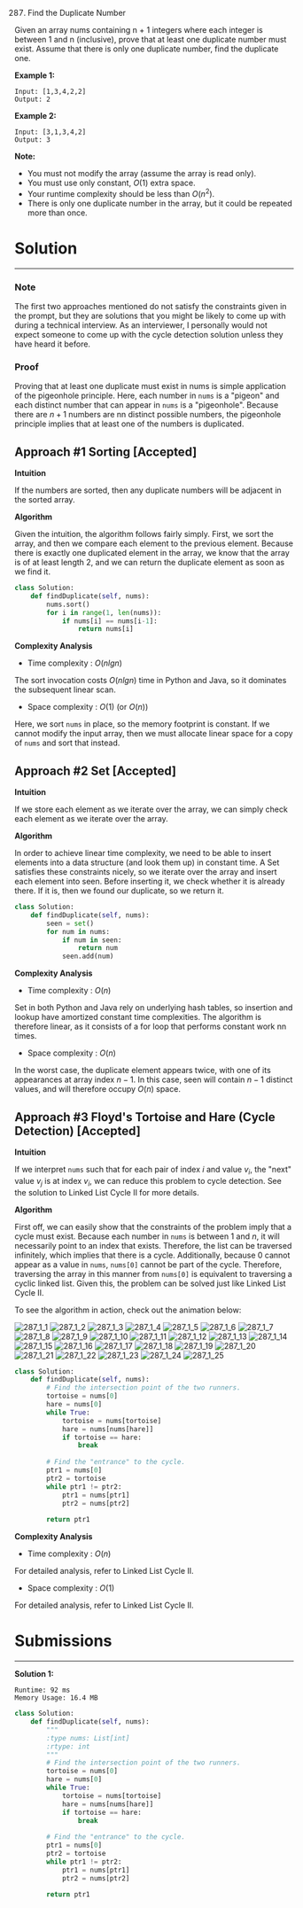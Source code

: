 287. Find the Duplicate Number

Given an array nums containing n + 1 integers where each integer is between 1 and n (inclusive), prove that at least one duplicate number must exist. Assume that there is only one duplicate number, find the duplicate one.

**Example 1:**
```
Input: [1,3,4,2,2]
Output: 2
```
**Example 2:**
```
Input: [3,1,3,4,2]
Output: 3
```
**Note:**

* You must not modify the array (assume the array is read only).
* You must use only constant, $O(1)$ extra space.
* Your runtime complexity should be less than $O(n^2)$.
* There is only one duplicate number in the array, but it could be repeated more than once.

# Solution
---
### Note
The first two approaches mentioned do not satisfy the constraints given in the prompt, but they are solutions that you might be likely to come up with during a technical interview. As an interviewer, I personally would not expect someone to come up with the cycle detection solution unless they have heard it before.

### Proof
Proving that at least one duplicate must exist in nums is simple application of the pigeonhole principle. Here, each number in `nums` is a "pigeon" and each distinct number that can appear in `nums` is a "pigeonhole". Because there are $n+1$ numbers are nn distinct possible numbers, the pigeonhole principle implies that at least one of the numbers is duplicated.

## Approach #1 Sorting [Accepted]
**Intuition**

If the numbers are sorted, then any duplicate numbers will be adjacent in the sorted array.

**Algorithm**

Given the intuition, the algorithm follows fairly simply. First, we sort the array, and then we compare each element to the previous element. Because there is exactly one duplicated element in the array, we know that the array is of at least length 2, and we can return the duplicate element as soon as we find it.

```python
class Solution:
    def findDuplicate(self, nums):
        nums.sort()
        for i in range(1, len(nums)):
            if nums[i] == nums[i-1]:
                return nums[i]
```

**Complexity Analysis**

* Time complexity : $O(nlgn)$

The sort invocation costs $O(nlgn)$ time in Python and Java, so it dominates the subsequent linear scan.

* Space complexity : $O(1)$ (or $O(n)$)

Here, we sort `nums` in place, so the memory footprint is constant. If we cannot modify the input array, then we must allocate linear space for a copy of `nums` and sort that instead.

## Approach #2 Set [Accepted]
**Intuition**

If we store each element as we iterate over the array, we can simply check each element as we iterate over the array.

**Algorithm**

In order to achieve linear time complexity, we need to be able to insert elements into a data structure (and look them up) in constant time. A Set satisfies these constraints nicely, so we iterate over the array and insert each element into seen. Before inserting it, we check whether it is already there. If it is, then we found our duplicate, so we return it.

```python
class Solution:
    def findDuplicate(self, nums):
        seen = set()
        for num in nums:
            if num in seen:
                return num
            seen.add(num)
```

**Complexity Analysis**

* Time complexity : $O(n)$

Set in both Python and Java rely on underlying hash tables, so insertion and lookup have amortized constant time complexities. The algorithm is therefore linear, as it consists of a for loop that performs constant work nn times.

* Space complexity : $O(n)$

In the worst case, the duplicate element appears twice, with one of its appearances at array index $n-1$. In this case, seen will contain $n-1$ distinct values, and will therefore occupy $O(n)$ space.

## Approach #3 Floyd's Tortoise and Hare (Cycle Detection) [Accepted]
**Intuition**

If we interpret `nums` such that for each pair of index $i$ and value $v_i$, the "next" value $v_j$ is at index $v_i$, we can reduce this problem to cycle detection. See the solution to Linked List Cycle II for more details.

**Algorithm**

First off, we can easily show that the constraints of the problem imply that a cycle must exist. Because each number in `nums` is between $1$ and $n$, it will necessarily point to an index that exists. Therefore, the list can be traversed infinitely, which implies that there is a cycle. Additionally, because $0$ cannot appear as a value in `nums`, `nums[0]` cannot be part of the cycle. Therefore, traversing the array in this manner from `nums[0]` is equivalent to traversing a cyclic linked list. Given this, the problem can be solved just like Linked List Cycle II.

To see the algorithm in action, check out the animation below:

![287_1_1](img/287_1_1.png)
![287_1_2](img/287_1_2.png)
![287_1_3](img/287_1_3.png)
![287_1_4](img/287_1_4.png)
![287_1_5](img/287_1_5.png)
![287_1_6](img/287_1_6.png)
![287_1_7](img/287_1_7.png)
![287_1_8](img/287_1_8.png)
![287_1_9](img/287_1_9.png)
![287_1_10](img/287_1_10.png)
![287_1_11](img/287_1_11.png)
![287_1_12](img/287_1_12.png)
![287_1_13](img/287_1_13.png)
![287_1_14](img/287_1_14.png)
![287_1_15](img/287_1_15.png)
![287_1_16](img/287_1_16.png)
![287_1_17](img/287_1_17.png)
![287_1_18](img/287_1_18.png)
![287_1_19](img/287_1_19.png)
![287_1_20](img/287_1_20.png)
![287_1_21](img/287_1_21.png)
![287_1_22](img/287_1_22.png)
![287_1_23](img/287_1_23.png)
![287_1_24](img/287_1_24.png)
![287_1_25](img/287_1_25.png)

```python
class Solution:
    def findDuplicate(self, nums):
        # Find the intersection point of the two runners.
        tortoise = nums[0]
        hare = nums[0]
        while True:
            tortoise = nums[tortoise]
            hare = nums[nums[hare]]
            if tortoise == hare:
                break
        
        # Find the "entrance" to the cycle.
        ptr1 = nums[0]
        ptr2 = tortoise
        while ptr1 != ptr2:
            ptr1 = nums[ptr1]
            ptr2 = nums[ptr2]
        
        return ptr1
```

**Complexity Analysis**

* Time complexity : $O(n)$

For detailed analysis, refer to Linked List Cycle II.

* Space complexity : $O(1)$

For detailed analysis, refer to Linked List Cycle II.

# Submissions
---
**Solution 1:**
```
Runtime: 92 ms
Memory Usage: 16.4 MB
```
```python
class Solution:
    def findDuplicate(self, nums):
        """
        :type nums: List[int]
        :rtype: int
        """
        # Find the intersection point of the two runners.
        tortoise = nums[0]
        hare = nums[0]
        while True:
            tortoise = nums[tortoise]
            hare = nums[nums[hare]]
            if tortoise == hare:
                break
        
        # Find the "entrance" to the cycle.
        ptr1 = nums[0]
        ptr2 = tortoise
        while ptr1 != ptr2:
            ptr1 = nums[ptr1]
            ptr2 = nums[ptr2]
        
        return ptr1
```

